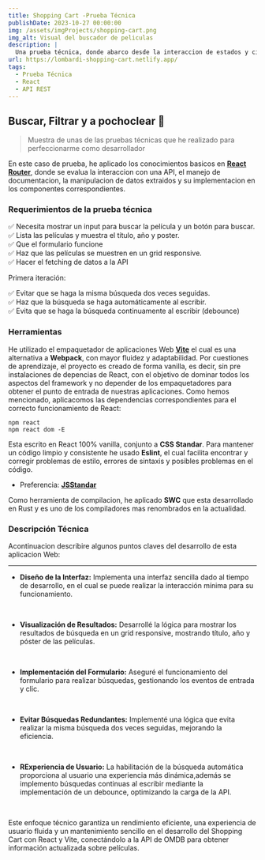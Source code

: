 ```yaml
---
title: Shopping Cart -Prueba Técnica
publishDate: 2023-10-27 00:00:00
img: /assets/imgProjects/shopping-cart.png
img_alt: Visual del buscador de peliculas
description: |
  Una prueba técnica, donde abarco desde la interaccion de estados y ciclos de vida en React con la implementacion de una API externa.
url: https://lombardi-shopping-cart.netlify.app/
tags:
  - Prueba Técnica
  - React
  - API REST
---
```


## Buscar, Filtrar y a pochoclear 🍿

> Muestra de unas de las pruebas técnicas que he realizado para perfeccionarme como desarrollador

En este caso de prueba, he aplicado los conocimientos basicos en <a href='https://reactrouter.com/en/main' target="_blank" rel="noopener noreferrer">**React Router**</a>, donde se evalua la interaccion con una API, el manejo de documentacion, la manipulacion de datos extraidos y su implementacion en los componentes correspondientes.

### Requerimientos de la prueba técnica

✅ Necesita mostrar un input para buscar la película y un botón para buscar.<br>
✅ Lista las películas y muestra el título, año y poster.<br>
✅ Que el formulario funcione<br>
✅ Haz que las películas se muestren en un grid responsive.<br>
✅ Hacer el fetching de datos a la API<br>

Primera iteración:

✅ Evitar que se haga la misma búsqueda dos veces seguidas.<br>
✅ Haz que la búsqueda se haga automáticamente al escribir.<br>
✅ Evita que se haga la búsqueda continuamente al escribir (debounce)<br>

### Herramientas

He utilizado el empaquetador de aplicaciones Web <a href='https://vitejs.dev/' target="_blank" rel="noopener noreferrer">**Vite**</a> el cual es una alternativa a <span style='color: var(--accent-regular)'>**Webpack**</span>, con mayor fluidez y adaptabilidad. Por cuestiones de aprendizaje, el proyecto es creado de forma vanilla, es decir, sin pre instalaciones de depencias de React, con el objetivo de dominar todos los aspectos del framework y no depender de los empaquetadores para obtener el punto de entrada de nuestras aplicaciones. Como hemos mencionado, aplicacomos las dependencias correspondientes para el correcto funcionamiento de React:

``` node
npm react
npm react dom -E
```

Esta escrito en React 100% vanilla, conjunto a <span style='color: var(--accent-regular)'>**CSS Standar**</span>. Para mantener un código limpio y consistente he usado <span style='color: var(--accent-regular)'>**Eslint**</span>, el cual facilita encontrar y corregir problemas de estilo, errores de sintaxis y posibles problemas en el código.

* Preferencia: <a href='https://standardjs.com/' target="_blank" rel="noopener noreferrer">**JSStandar**</a>

Como herramienta de compilacion, he aplicado **SWC** que esta desarrollado en Rust y es uno de los compiladores mas renombrados en la actualidad.

### Descripción Técnica

Acontinuacion describire algunos puntos claves del desarrollo de esta aplicacion Web:
***

* **Diseño de la Interfaz:**  Implementa una interfaz sencilla dado al tiempo de desarrollo, en el cual se puede realizar la interacción mínima para su funcionamiento.
<br>

* **Visualización de Resultados:** Desarrollé la lógica para mostrar los resultados de búsqueda en un grid responsive, mostrando título, año y póster de las películas.
<br>

* **Implementación del Formulario:** Aseguré el funcionamiento del formulario para realizar búsquedas, gestionando los eventos de entrada y clic.
<br>

* **Evitar Búsquedas Redundantes:** Implementé una lógica que evita realizar la misma búsqueda dos veces seguidas, mejorando la eficiencia.
<br>

* **RExperiencia de Usuario:** La habilitación de la búsqueda automática proporciona al usuario una experiencia más dinámica,además se implemento búsquedas continuas al escribir mediante la implementación de un debounce, optimizando la carga de la API.
<br>

Este enfoque técnico garantiza un rendimiento eficiente, una experiencia de usuario fluida y un mantenimiento sencillo en el desarrollo del Shopping Cart con React y Vite, conectándolo a la API de OMDB para obtener información actualizada sobre películas.
